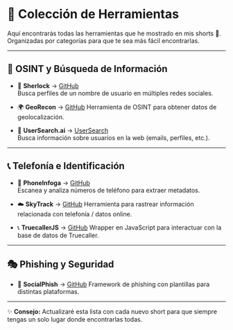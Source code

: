 # 📂 Colección de Herramientas

Aquí encontrarás todas las herramientas que he mostrado en mis shorts 🚀.  
Organizadas por categorías para que te sea más fácil encontrarlas.

---

## 📱 OSINT y Búsqueda de Información
- 🔎 **Sherlock** → [GitHub](https://github.com/sherlock-project/sherlock)  
  Busca perfiles de un nombre de usuario en múltiples redes sociales.

- 🌍 **GeoRecon** → [GitHub](https://github.com/radioactivetobi/geo-recon)
  Herramienta de OSINT para obtener datos de geolocalización.

- 👤 **UserSearch.ai** → [UserSearch](https://usersearch.ai/)  
  Busca información sobre usuarios en la web (emails, perfiles, etc.).

---

## 📞 Telefonía e Identificación
- 📱 **PhoneInfoga** → [GitHub](https://github.com/sundowndev/PhoneInfoga)  
  Escanea y analiza números de teléfono para extraer metadatos.

- ☁️ **SkyTrack** → [GitHub](https://github.com/ANG13T/skytrack)
  Herramienta para rastrear información relacionada con telefonía / datos online.

- 📞 **TruecallerJS** → [GitHub](https://github.com/sumithemmadi/truecallerjs) 
  Wrapper en JavaScript para interactuar con la base de datos de Truecaller.

---

## 🎭 Phishing y Seguridad
- 🎣 **SocialPhish** → [GitHub](https://github.com/mrlarkowis/SocialPhish) 
  Framework de phishing con plantillas para distintas plataformas.

---

✨ **Consejo:** Actualizaré esta lista con cada nuevo short para que siempre tengas un solo lugar donde encontrarlas todas.

